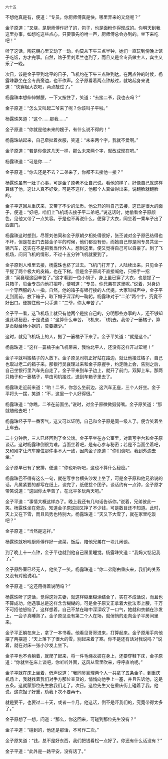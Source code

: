    六十五 

   不想他真是有，便道：“专员，你厨师傅真是快，哪里弄来的叉烧呢？”

   金子原道：“叉烧，是厨师傅作好了的，包子，也是面粉作得现成的。你明天到我这里办事，如想吃这些点心，只要事先吩咐一声，厨师傅总会办到的。坐下来吃吧！”

   听了这话，陶花朝心里又动了一动。约莫从下午三点半钟，她们一直玩到傍晚上馆子吃饭，方才完事。自然，馆子里刘素兰也到了，而且又是金专员做主人，宾主又乐了一晚。

   次日，该是金子平到北平的日子，飞机约在下午三点钟到达。在两点钟的时候，杨露珠静坐在金专员旁边，也不作声。金子原看着两点钟敲过，就站起身来说道：“快穿起大衣吧，两点敲过了。”

   杨露珠本想伸伸懒腰，一下又按住了，笑道：“去接二爷，我也去吗？”

   金子原道：“怎么又叫起二爷来了呢？你该叫子平啦。”

   杨露珠笑道：“这个……那我……”

   金子原道：“你就是他未来的嫂子，有什么说不得的！”

   杨露珠站起来，自己牵扯着衣服，笑道：“未来两个字，我就不爱啊。”

   金子原道：“若是你像这几天一样，那么未来两个字，就改成现在吧。”

   杨露珠道：“可是你……”

   金子原道：“你去还是不去？二弟来了，你都不去接他一接？”

   杨露珠虽有一肚子心事，可是金子原老不让自己说。看他的样子，好像自己就这样算嫁了他，这让人真不好受。可是不这样，他那个人真做得出来，说翻脸就翻脸的。

   金子平这回从重庆来，又带了不少的法币。他公开的叫自己去接，这已是很大的面子，便道：“好吧，咱们上飞机场去接子平二弟吧。”说这话时，她偷看金子原颜色，见他又带了一点笑容。于是也不再说什么，便穿了大衣，同坐着一乘车子出了西直门。

   杨露珠这时想到，尽管刘伯同和金子原朝夕相处得很好，张丕诚对金子原巴结得也不坏，但是在出门去接金子平的时候，他们都没有份，而她自己却是同专员共坐一辆汽车，这实在不是把我当作外人。想到这里，便又觉得自己可以自豪了。到了飞机场，问问飞机的情形，不过十五分钟飞机就要到了。

   金子原到人堆里去接，杨露珠也挤了过去。飞机门打开了，人陆续出来。只见金子平提了两个极大的皮箱，也在下梯。但是金子原尚不直接喊他，只把手一招道：“吴襄理这回辛苦了。”这才看到一位小胡子，身上虽已穿了大衣，也是提了一只箱子，见金专员向他打招呼，便喊道：“专员，你兄弟在这里呢。”说着，对身边一个穿西服的人一指。自然，他的箱子有银行接的人代提。大家叫喊声中，金子平走到面前，放下箱子，取下帽子深深的一鞠躬。杨露珠对于“二弟”两个字，究竟不好出口。便握住他一只手道：“二爷，你太辛苦了。”

   金子平一看，这飞机场上就只有他两个是接自己的，分明那些办事的人，还不够知道此项秘密，于是说道：“这算什么辛苦，飞机来，飞机去。我带了一篓橘子，算是贡献给杨小姐的，莫要嫌少。”

   这时，就见飞机场上的人，搬了一篓橘子下来了。金子平笑道：“就是这个。”

   杨露珠道：“这样一篓橘子由飞机带来，我怕北平人，还没有这样开过荤呢！”

   金子平就叫搬橘子的人放下。金子原见司机正好站在路边，就让他接过橘子，自己也取过老二的箱子来。那银行吴襄理过来和金子原握手，约定晚上会，告别之后，自己坐银行里汽车先自走了。金子平来到车子边上，就开了前门，双脚上车。那两只箱子和一篓橘子，早由司机接过，送到车箱子里去了。

   杨露珠走近前来道：“哟！二爷，你怎么坐前边，这汽车正座，三个人好坐。金子平将头一摆，笑道：“不，这里一个人好得很。”

   杨露珠道：“你瞧，二爷在前面坐。”说时，对金子原微微努努嘴。金子原笑道：“那就随他去吧！”

   杨露珠经子平一番客气，这又可以证明，自己和金子原是同一级人了。便含笑着坐上车去。

   二十分钟后，三人已经回到了金公馆。金子平坐在办公室里，对着写字台和金子原谈话。这时杨露珠倒很为难。当面坐着吧，是有心参与秘密；若是不当面坐着吧，又和刚才让汽车座位那件事不大一致，因向金子原道：“你们谈吧，我到外边去坐。”

   金子原早已有了安排，便道：“你也听听吧，这也不算什么秘密。”

   杨露珠巴不得有这么一句，就在写字台横头沙发上坐了，可是金子原和他兄弟说的话，凡属紧要的都写在纸上，谈完了，纸便捻个团子。谈话约有一点钟，金子原才带笑说道：“这回你太辛苦了，在北平多玩两天吧。”

   金子平道：“事情大概这样办了。晚上我还有几句话告诉你。”说着，兄弟彼此一笑。杨露珠坐在旁边，知道金子原这回又挣了不少钱，可是数目还不知道。此时，天上又在下雪，而且风势也特别大。杨露珠道：“天又下大雪了，就在家里吃饭吧？”

   金子原道：“当然是这祥。”

   杨露珠就吩咐厨师傅作好一点菜，饭后，陪他兄弟在一块儿闲谈。

   到了晚上十一点钟，金子平也就到他自己房里睡觉。杨露珠笑道：“我妈又惦记我了。”

   金子原卧室已经无人，他笑了一笑。杨露珠道：“你二弟刚由重庆来，我们的关系又没有对他说明。”

   金子原道：“这还用得着说明吗？”

   杨露珠听了这话，觉得这对夫妻，就这样糊里糊涂结合了，实在不成话说，而且也不算成功，他遇事总是这样含含糊糊的。可是金子原又正拿着大批法市上腰，千万不可招他怒恼了。这样想着。自己不禁在暗中深深叹了一口气，她就和衣躺在沙发上，一会子真睡熟了。金子原见没有第二个人在场，就俏悄的走向金子平房间里来。

   金子平正躺在床上，拿了一本书看。他看见哥哥进来，打算起来。金子原用手向他摆了两摆道：“天上落下了很大的雪，别起来着了寒。你不是还有话对我说吗？”说着，就在对床一张小沙发上坐下。

   金子平也不肯躺着，就爬了起来，将一件毛绳衣披在身上，还要穿鞋下床，金子原道：“你就坐在床上谈吧，你听听外面，这风从雪里吹来，呼呼直响呢。”

   金子平就在床上坐着，低声说道：“我同吴襄理两个人一共拿了五条金子，到重庆机场上，我就找着我们对手方那位查货的，悄悄向他手上一塞，并且告诉他，这是五条。这就蒙那位先生放我们走了。次日。这位先生又在重庆街上碰着了我。他说，这次担子好重，劝我下次不要再干。

   就是要干，也要过二十天，或者一个月。他这话，倒不是吓我们的，究竟带得太多了。”

   金子原想了一想，问道：“那么，你这回来，可碰到那位先生没有？”

   金子平道：“碰到的，他还是那话，不可作二次。”

   金子原笑道：“钱，总不是好东西，我们把钱看松一点好了。你还有什么话没有？”

   金子平道：“此外是一路平安，没有话了。”

